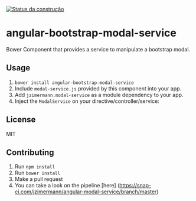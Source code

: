 [![Status da construção](https://snap-ci.com/jzimermann/angular-modal-service/branch/master/build_image)](https://snap-ci.com/jzimermann/angular-modal-service/branch/master)

# angular-bootstrap-modal-service

Bower Component that provides a service to manipulate a bootstrap modal.


## Usage
1. `bower install angular-bootstrap-modal-service`
2. Include `modal-service.js` provided by this component into your app.
3. Add `jzimermann.modal-service` as a module dependency to your app.
4. Inject the `ModalService` on your directive/controller/service:

## License
MIT

## Contributing
1. Run `npm install`
2. Run `bower install`
3. Make a pull request
4. You can take a look on the pipeline [here] (https://snap-ci.com/jzimermann/angular-modal-service/branch/master)
